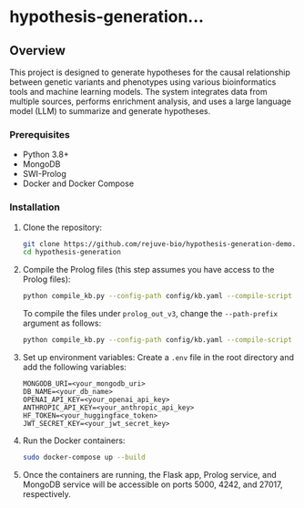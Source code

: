 # hypothesis-generation...

## Overview

This project is designed to generate hypotheses for the causal relationship between genetic variants and phenotypes using various bioinformatics tools and machine learning models. The system integrates data from multiple sources, performs enrichment analysis, and uses a large language model (LLM) to summarize and generate hypotheses.

### Prerequisites

- Python 3.8+
- MongoDB
- SWI-Prolog
- Docker and Docker Compose

### Installation

1. Clone the repository:
    ```sh
    git clone https://github.com/rejuve-bio/hypothesis-generation-demo.git
    cd hypothesis-generation
    ```

2. Compile the Prolog files (this step assumes you have access to the Prolog files):
    ```sh
    python compile_kb.py --config-path config/kb.yaml --compile-script pl/compile.pl --path-prefix /mnt/d2_nfs/wondwossen/prolog_out_v2 --hook-script pl/hook.pl
    ```

    To compile the files under `prolog_out_v3`, change the `--path-prefix` argument as follows:
    ```sh
    python compile_kb.py --config-path config/kb.yaml --compile-script pl/compile.pl --path-prefix /mnt/d2_nfs/wondwossen/prolog_out_v3 --hook-script pl/hook.pl
    ```

3. Set up environment variables:
    Create a `.env` file in the root directory and add the following variables:
    ```env
    MONGODB_URI=<your_mongodb_uri>
    DB_NAME=<your_db_name>
    OPENAI_API_KEY=<your_openai_api_key>
    ANTHROPIC_API_KEY=<your_anthropic_api_key>
    HF_TOKEN=<your_huggingface_token>
    JWT_SECRET_KEY=<your_jwt_secret_key>
    ```

4. Run the Docker containers:
    ```sh
    sudo docker-compose up --build
    ```

5. Once the containers are running, the Flask app, Prolog service, and MongoDB service will be accessible on ports 5000, 4242, and 27017, respectively.
